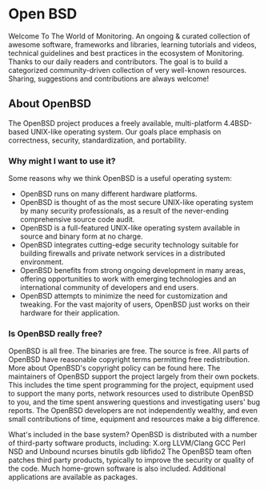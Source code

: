 # Open BSD
Welcome To The World of Monitoring. An ongoing & curated collection of awesome software, frameworks and libraries, learning tutorials  and videos, technical guidelines and best practices in  the ecosystem of Monitoring. Thanks to our daily readers and contributors. The goal is to build a categorized community-driven collection of very well-known resources. Sharing, suggestions and contributions are always welcome!


## About OpenBSD
The OpenBSD project produces a freely available, multi-platform 4.4BSD-based UNIX-like operating system. Our goals place emphasis on correctness, security, standardization, and portability.

### Why might I want to use it?
Some reasons why we think OpenBSD is a useful operating system:

- OpenBSD runs on many different hardware platforms.
- OpenBSD is thought of as the most secure UNIX-like operating system by many security professionals, as a result of the never-ending comprehensive source code audit.
- OpenBSD is a full-featured UNIX-like operating system available in source and binary form at no charge.
- OpenBSD integrates cutting-edge security technology suitable for building firewalls and private network services in a distributed environment.
- OpenBSD benefits from strong ongoing development in many areas, offering opportunities to work with emerging technologies and an international community of developers and end users.
- OpenBSD attempts to minimize the need for customization and tweaking. For the vast majority of users, OpenBSD just works on their hardware for their application.


### Is OpenBSD really free?
OpenBSD is all free. The binaries are free. The source is free. All parts of OpenBSD have reasonable copyright terms permitting free redistribution. More about OpenBSD's copyright policy can be found here.
The maintainers of OpenBSD support the project largely from their own pockets. This includes the time spent programming for the project, equipment used to support the many ports, network resources used to distribute OpenBSD to you, and the time spent answering questions and investigating users' bug reports. The OpenBSD developers are not independently wealthy, and even small contributions of time, equipment and resources make a big difference.

What's included in the base system?
OpenBSD is distributed with a number of third-party software products, including:
X.org
LLVM/Clang
GCC
Perl
NSD and Unbound
ncurses
binutils
gdb
libfido2
The OpenBSD team often patches third party products, typically to improve the security or quality of the code. Much home-grown software is also included. Additional applications are available as packages.
